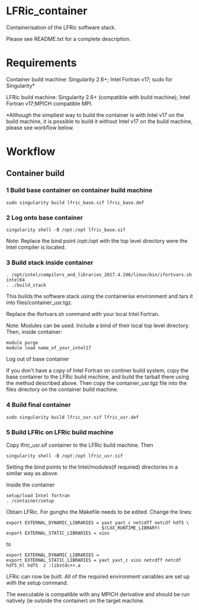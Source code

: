 # LFRic_container

Containerisation of the LFRic software stack.

Please see README.txt for a complete description.

# Requirements
Container build machine: Singularity 2.6+; Intel Fortran v17; sudo for Singularity*

LFRic build machine: Singularity 2.6+ (compatible with build machine); Intel Fortran v17;MPICH compatible MPI.

*Although the simpliest way to build the container is with Intel v17 on the build machine, it is possible to build it without Intel v17 on the build machine, please see workflow below.

# Workflow

## Container build
### 1  Build base container on container build machine
```
sudo singularity build lfric_base.sif lfric_base.def
```

### 2 Log onto base container
```
singularity shell -B /opt:/opt lfric_base.sif
```
Note: Replace the bind point /opt:/opt with the top level directory were the Intel compiler is located.

### 3 Build stack inside container
```
. /opt/intel/compilers_and_libraries_2017.4.196/linux/bin/ifortvars.sh  intel64
. ./build_stack
```
This builds the software stack using the containerise environment and tars it into files/container_usr.tgz.

Replace the ifortvars.sh command with your local Intel Fortran.

Note: Modules can be used. Include a bind of their local top level directory. Then, inside container:
```
module purge
module load name_of_your_intel17
```
Log out of base container

If you don't have a copy of Intel Fortran on continer build system, copy the base container to the LFRic build mschine, and build the tarball there using the method described above. Then copy the container_usr.tgz file into the files directory on the container build machine.

### 4 Build final container
```
sudo singularity build lfric_usr.sif lfric_usr.def
```

### 5 Build LFRic on LFRic build machine

Copy lfric_usr.sif container to the LFRic build machine. Then
```
singularity shell -B /opt:/opt lfric_usr.sif
```
Setting the bind points to the Intel/modules(if required) directories in a similar way as above.

Inside the container
```
setup/load Intel fortran
. /container/setup
```
Obtain LFRic. For gungho the Makefile needs to be edited. Change the lines:
```
export EXTERNAL_DYNAMIC_LIBRARIES = yaxt yaxt_c netcdff netcdf hdf5 \
                                    $(CXX_RUNTIME_LIBRARY)
export EXTERNAL_STATIC_LIBRARIES = xios
```
to
```
export EXTERNAL_DYNAMIC_LIBRARIES = 
export EXTERNAL_STATIC_LIBRARIES = yaxt yaxt_c xios netcdff netcdf hdf5_hl hdf5  z :libstdc++.a
```
LFRic can now be built. All of the required environment variables are set up with the setup command.

The executable is compatible with any MPICH derivative and should be run natively (ie outside the container) on the target machine.
